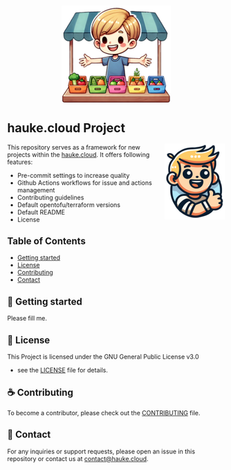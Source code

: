 <p align="center">
  <img src="resources/img/logo.png" alt="flux-marketplace logo" width="50%" height="50%">
</p>

# hauke.cloud Project

<img src="https://github.com/hauke-cloud/.github/blob/d11756615820d138419a767fa7dd9a86abd5ad86/resources/img/logo-approved.png" align="right"
     alt="hauke.cloud logo" width="140" height="175">

This repository serves as a framework for new projects within the [hauke.cloud](https://hauke.cloud).
It offers following features:

- Pre-commit settings to increase quality
- Github Actions workflows for issue and actions management
- Contributing guidelines
- Default opentofu/terraform versions
- Default README
- License

## Table of Contents

- [Getting started](#-getting-started)
- [License](#license)
- [Contributing](#contributing)
- [Contact](#contact)

## 🚀 Getting started

Please fill me.

## 📄 License

This Project is licensed under the GNU General Public License v3.0

- see the [LICENSE](LICENSE) file for details.

## :coffee: Contributing

To become a contributor, please check out the [CONTRIBUTING](CONTRIBUTING.md) file.

## :email: Contact

For any inquiries or support requests, please open an issue in this
repository or contact us at [contact@hauke.cloud](mailto:contact@hauke.cloud).
